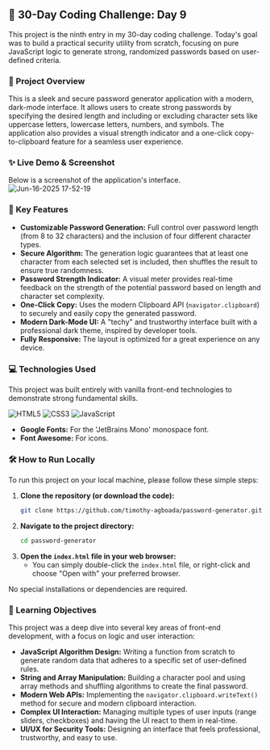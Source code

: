 ## 🚀 30-Day Coding Challenge: Day 9

This project is the ninth entry in my 30-day coding challenge. Today's goal was to build a practical security utility from scratch, focusing on pure JavaScript logic to generate strong, randomized passwords based on user-defined criteria.

### 📖 Project Overview

This is a sleek and secure password generator application with a modern, dark-mode interface. It allows users to create strong passwords by specifying the desired length and including or excluding character sets like uppercase letters, lowercase letters, numbers, and symbols. The application also provides a visual strength indicator and a one-click copy-to-clipboard feature for a seamless user experience.

### ✨ Live Demo & Screenshot

Below is a screenshot of the application's interface.
![Jun-16-2025 17-52-19](https://github.com/user-attachments/assets/a77c4a04-0848-4698-b9c9-c930aa36b4bf)


### 🌟 Key Features

* **Customizable Password Generation:** Full control over password length (from 8 to 32 characters) and the inclusion of four different character types.
* **Secure Algorithm:** The generation logic guarantees that at least one character from each selected set is included, then shuffles the result to ensure true randomness.
* **Password Strength Indicator:** A visual meter provides real-time feedback on the strength of the potential password based on length and character set complexity.
* **One-Click Copy:** Uses the modern Clipboard API (`navigator.clipboard`) to securely and easily copy the generated password.
* **Modern Dark-Mode UI:** A "techy" and trustworthy interface built with a professional dark theme, inspired by developer tools.
* **Fully Responsive:** The layout is optimized for a great experience on any device.

### 💻 Technologies Used

This project was built entirely with vanilla front-end technologies to demonstrate strong fundamental skills.

![HTML5](https://img.shields.io/badge/html5-%23E34F26.svg?style=for-the-badge&logo=html5&logoColor=white)
![CSS3](https://img.shields.io/badge/css3-%231572B6.svg?style=for-the-badge&logo=css3&logoColor=white)
![JavaScript](https://img.shields.io/badge/javascript-%23323330.svg?style=for-the-badge&logo=javascript&logoColor=%23F7DF1E)

* **Google Fonts:** For the 'JetBrains Mono' monospace font.
* **Font Awesome:** For icons.

### 🛠️ How to Run Locally

To run this project on your local machine, please follow these simple steps:

1.  **Clone the repository (or download the code):**
    ```bash
    git clone https://github.com/timothy-agboada/password-generator.git
    ```
2.  **Navigate to the project directory:**
    ```bash
    cd password-generator
    ```
3.  **Open the `index.html` file in your web browser:**
    * You can simply double-click the `index.html` file, or right-click and choose "Open with" your preferred browser.

No special installations or dependencies are required.

### 🎯 Learning Objectives

This project was a deep dive into several key areas of front-end development, with a focus on logic and user interaction:

* **JavaScript Algorithm Design:** Writing a function from scratch to generate random data that adheres to a specific set of user-defined rules.
* **String and Array Manipulation:** Building a character pool and using array methods and shuffling algorithms to create the final password.
* **Modern Web APIs:** Implementing the `navigator.clipboard.writeText()` method for secure and modern clipboard interaction.
* **Complex UI Interaction:** Managing multiple types of user inputs (range sliders, checkboxes) and having the UI react to them in real-time.
* **UI/UX for Security Tools:** Designing an interface that feels professional, trustworthy, and easy to use.
